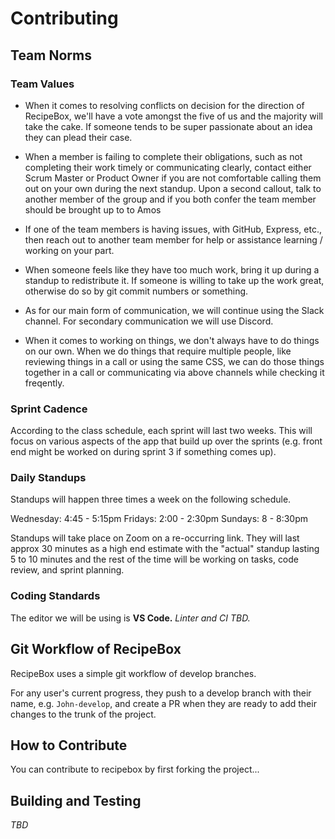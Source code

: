 # Contributing

## Team Norms

### Team Values

- When it comes to resolving conflicts on decision for the direction of RecipeBox, we'll have a vote amongst the five of us and the majority will take the cake. If someone tends to be super passionate about an idea they can plead their case.

- When a member is failing to complete their obligations, such as not completing their work timely or communicating clearly, contact either Scrum Master or Product Owner if you are not comfortable calling them out on your own during the next standup. Upon a second callout, talk to another member of the group and if you both confer the team member should be brought up to to Amos

- If one of the team members is having issues, with GitHub, Express, etc., then reach out to another team member for help or assistance learning / working on your part.

- When someone feels like they have too much work, bring it up during a standup to redistribute it. If someone is willing to take up the work great, otherwise do so by git commit numbers or something.

- As for our main form of communication, we will continue using the Slack channel. For secondary communication we will use Discord.

- When it comes to working on things, we don't always have to do things on our own. When we do things that require multiple people, like reviewing things in a call or using the same CSS, we can do those things together in a call or communicating via above channels while checking it freqently.

### Sprint Cadence

According to the class schedule, each sprint will last two weeks. This will focus on various aspects of the app that build up over the sprints (e.g. front end might be worked on during sprint 3 if something comes up).

### Daily Standups

Standups will happen three times a week on the following schedule.

Wednesday: 4:45 - 5:15pm
Fridays: 2:00 - 2:30pm
Sundays: 8 - 8:30pm

Standups will take place on Zoom on a re-occurring link. They will last approx 30 minutes as a high end estimate with the "actual" standup lasting 5 to 10 minutes and the rest of the time will be working on tasks, code review, and sprint planning.

### Coding Standards

The editor we will be using is **VS Code.** _Linter and CI TBD._

## Git Workflow of RecipeBox

RecipeBox uses a simple git workflow of develop branches.

For any user's current progress, they push to a develop branch with their name, e.g. `John-develop`, and create a PR when they are ready to add their changes to the trunk of the project.

## How to Contribute

You can contribute to recipebox by first forking the project...

## Building and Testing

_TBD_